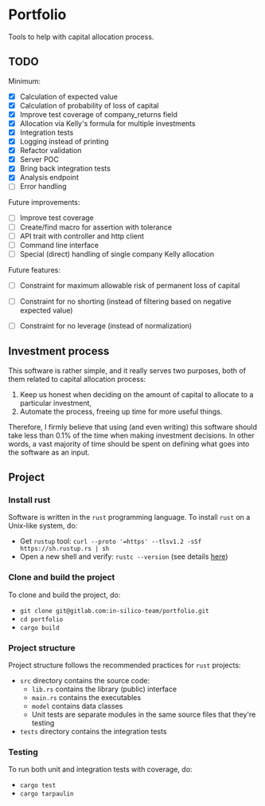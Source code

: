 # Portfolio

Tools to help with capital allocation process.

## TODO

Minimum:
- [x] Calculation of expected value
- [x] Calculation of probability of loss of capital
- [x] Improve test coverage of company_returns field
- [x] Allocation via Kelly's formula for multiple investments
- [x] Integration tests
- [x] Logging instead of printing
- [x] Refactor validation
- [x] Server POC
- [x] Bring back integration tests
- [x] Analysis endpoint
- [ ] Error handling

Future improvements:
- [ ] Improve test coverage
- [ ] Create/find macro for assertion with tolerance
- [ ] API trait with controller and http client
- [ ] Command line interface
- [ ] Special (direct) handling of single company Kelly allocation

Future features:
- [ ] Constraint for maximum allowable risk of permanent loss of capital
- [ ] Constraint for no shorting (instead of filtering based on negative expected value)
- [ ] Constraint for no leverage (instead of normalization)


## Investment process

This software is rather simple, and it really serves two purposes, both of them related to capital allocation process:
1. Keep us honest when deciding on the amount of capital to allocate to a particular investment,
2. Automate the process, freeing up time for more useful things.

Therefore, I firmly believe that using (and even writing) this software should take less than 0.1% of the time when
making investment decisions. In other words, a vast majority of time should be spent on defining what goes into the
software as an input.

## Project

### Install rust

Software is written in the `rust` programming language. To install `rust` on a Unix-like system, do:
- Get `rustup` tool: `curl --proto '=https' --tlsv1.2 -sSf https://sh.rustup.rs | sh`
- Open a new shell and verify: `rustc --version` (see details [here](https://www.rust-lang.org/tools/install))

### Clone and build the project

To clone and build the project, do:
- `git clone git@gitlab.com:in-silico-team/portfolio.git`
- `cd portfolio`
- `cargo build`

### Project structure

Project structure follows the recommended practices for `rust` projects:
- `src` directory contains the source code:
  - `lib.rs` contains the library (public) interface
  - `main.rs` contains the executables
  - `model` contains data classes
  - Unit tests are separate modules in the same source files that they're testing
- `tests` directory contains the integration tests

### Testing

To run both unit and integration tests with coverage, do:
- `cargo test`
- `cargo tarpaulin`
